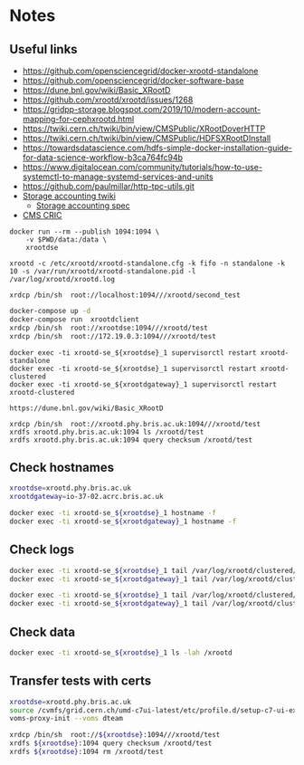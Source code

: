 # Notes

## Useful links

- https://github.com/opensciencegrid/docker-xrootd-standalone
- https://github.com/opensciencegrid/docker-software-base
- https://dune.bnl.gov/wiki/Basic_XRootD
- https://github.com/xrootd/xrootd/issues/1268
- https://gridpp-storage.blogspot.com/2019/10/modern-account-mapping-for-cephxrootd.html
- https://twiki.cern.ch/twiki/bin/view/CMSPublic/XRootDoverHTTP
- https://twiki.cern.ch/twiki/bin/view/CMSPublic/HDFSXRootDInstall
- https://towardsdatascience.com/hdfs-simple-docker-installation-guide-for-data-science-workflow-b3ca764fc94b
- https://www.digitalocean.com/community/tutorials/how-to-use-systemctl-to-manage-systemd-services-and-units
- https://github.com/paulmillar/http-tpc-utils.git
- [Storage accounting twiki](https://twiki.cern.ch/twiki/bin/view/LCG/StorageSpaceAccounting)
  - [Storage accounting spec](https://twiki.cern.ch/twiki/pub/LCG/StorageSpaceAccounting/SRR.v6.pdf)
- [CMS CRIC](https://cms-cric.cern.ch/cms/site/detail/T2_UK_SGrid_Bristol/)

```
docker run --rm --publish 1094:1094 \
    -v $PWD/data:/data \
    xrootdse
```
```
xrootd -c /etc/xrootd/xrootd-standalone.cfg -k fifo -n standalone -k 10 -s /var/run/xrootd/xrootd-standalone.pid -l /var/log/xrootd/xrootd.log
```

```
xrdcp /bin/sh  root://localhost:1094///xrootd/second_test
```

```bash
docker-compose up -d
docker-compose run  xrootdclient
xrdcp /bin/sh  root://xrootdse:1094///xrootd/test
xrdcp /bin/sh  root://172.19.0.3:1094///xrootd/test
```


```
docker exec -ti xrootd-se_${xrootdse}_1 supervisorctl restart xrootd-standalone
docker exec -ti xrootd-se_${xrootdse}_1 supervisorctl restart xrootd-clustered
docker exec -ti xrootd-se_${xrootdgateway}_1 supervisorctl restart xrootd-clustered
```


```
https://dune.bnl.gov/wiki/Basic_XRootD
```


```
xrdcp /bin/sh  root://xrootd.phy.bris.ac.uk:1094///xrootd/test
xrdfs xrootd.phy.bris.ac.uk:1094 ls /xrootd/test
xrdfs xrootd.phy.bris.ac.uk:1094 query checksum /xrootd/test
```

## Check hostnames

```bash
xrootdse=xrootd.phy.bris.ac.uk
xrootdgateway=io-37-02.acrc.bris.ac.uk

docker exec -ti xrootd-se_${xrootdse}_1 hostname -f
docker exec -ti xrootd-se_${xrootdgateway}_1 hostname -f
```

## Check logs

```bash
docker exec -ti xrootd-se_${xrootdse}_1 tail /var/log/xrootd/clustered/xrootd.log
docker exec -ti xrootd-se_${xrootdgateway}_1 tail /var/log/xrootd/clustered/xrootd.log

docker exec -ti xrootd-se_${xrootdse}_1 tail /var/log/xrootd/clustered/cmsd.log
docker exec -ti xrootd-se_${xrootdgateway}_1 tail /var/log/xrootd/clustered/cmsd.log
```

## Check data

```bash
docker exec -ti xrootd-se_${xrootdse}_1 ls -lah /xrootd
```

## Transfer tests with certs
```bash
xrootdse=xrootd.phy.bris.ac.uk
source /cvmfs/grid.cern.ch/umd-c7ui-latest/etc/profile.d/setup-c7-ui-example.sh
voms-proxy-init --voms dteam

xrdcp /bin/sh  root://${xrootdse}:1094///xrootd/test
xrdfs ${xrootdse}:1094 query checksum /xrootd/test
xrdfs ${xrootdse}:1094 rm /xrootd/test
```
